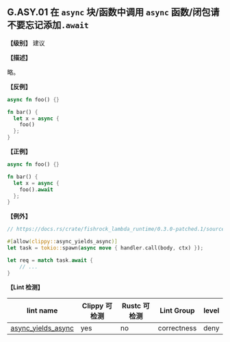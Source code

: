 ## G.ASY.01 在 `async` 块/函数中调用 `async` 函数/闭包请不要忘记添加`.await`

**【级别】** 建议

**【描述】**

 略。

**【反例】**

```rust
async fn foo() {}

fn bar() {
  let x = async {
    foo()
  };
}
```

**【正例】**

```rust
async fn foo() {}

fn bar() {
  let x = async {
    foo().await
  };
}
```

**【例外】**

```rust
// https://docs.rs/crate/fishrock_lambda_runtime/0.3.0-patched.1/source/src/lib.rs#:~:text=clippy%3a%3aasync_yields_async

#[allow(clippy::async_yields_async)]
let task = tokio::spawn(async move { handler.call(body, ctx) });

let req = match task.await {
    // ...
}

```

**【Lint 检测】**

| lint name                                                    | Clippy 可检测 | Rustc 可检测 | Lint Group  | level |
| ------------------------------------------------------------ | ------------- | ------------ | ----------- | ----- |
| [async_yields_async](https://rust-lang.github.io/rust-clippy/master/#async_yields_async) | yes           | no           | correctness | deny  |
